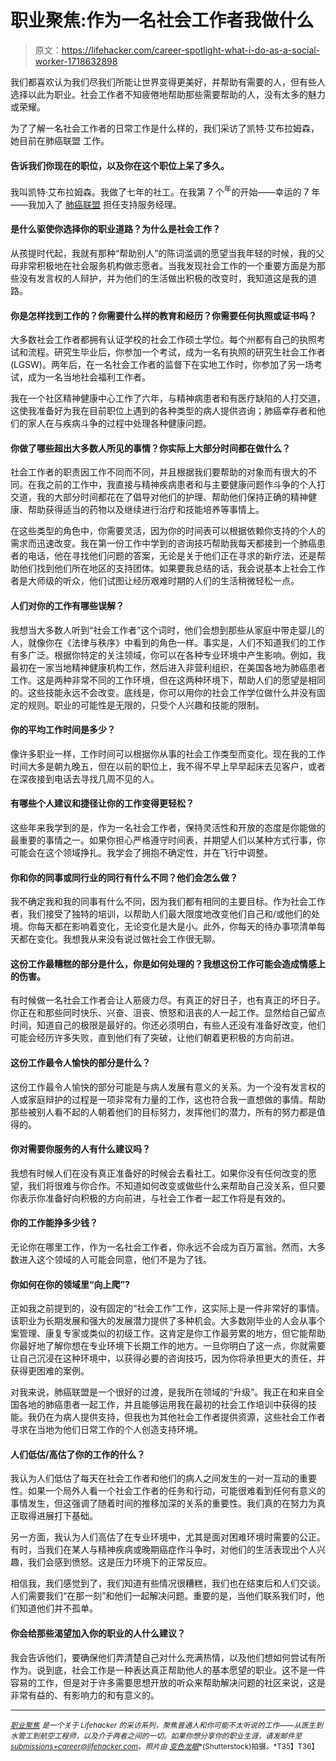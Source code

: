 # 职业聚焦:作为一名社会工作者我做什么

> 原文：<https://lifehacker.com/career-spotlight-what-i-do-as-a-social-worker-1718632898>

我们都喜欢认为我们尽我们所能让世界变得更美好，并帮助有需要的人，但有些人选择以此为职业。社会工作者不知疲倦地帮助那些需要帮助的人，没有太多的魅力或荣耀。



为了了解一名社会工作者的日常工作是什么样的，我们采访了凯特·艾布拉姆森，她目前在肺癌联盟 工作。

#### 告诉我们你现在的职位，以及你在这个职位上呆了多久。

我叫凯特·艾布拉姆森。我做了七年的社工。在我第 7 个<sup>年</sup>的开始——幸运的 7 年——我加入了 [肺癌联盟](http://lungcanceralliance.org/) 担任支持服务经理。

#### 是什么驱使你选择你的职业道路？为什么是社会工作？

从孩提时代起，我就有那种“帮助别人”的陈词滥调的愿望当我年轻的时候，我的父母非常积极地在社会服务机构做志愿者。当我发现社会工作的一个重要方面是为那些没有发言权的人辩护，并为他们的生活做出积极的改变时，我知道这是我的道路。

#### 你是怎样找到工作的？你需要什么样的教育和经历？你需要任何执照或证书吗？

大多数社会工作者都拥有认证学校的社会工作硕士学位。每个州都有自己的执照考试和流程。研究生毕业后，你参加一个考试，成为一名有执照的研究生社会工作者(LGSW)。两年后，在一名社会工作者的监督下在实地工作时，你参加了另一场考试，成为一名当地社会福利工作者。

我在一个社区精神健康中心工作了六年，与精神病患者和有医疗缺陷的人打交道，这使我准备好为我在目前职位上遇到的各种类型的病人提供咨询；肺癌幸存者和他们的家人在与疾病斗争的过程中处理各种健康问题。

#### 你做了哪些超出大多数人所见的事情？你实际上大部分时间都在做什么？

社会工作者的职责因工作不同而不同，并且根据我们要帮助的对象而有很大的不同。在我之前的工作中，我直接与精神疾病患者和与主要健康问题作斗争的个人打交道，我的大部分时间都花在了倡导对他们的护理、帮助他们保持正确的精神健康、帮助获得适当的药物以及继续进行治疗和技能培养等事情上。

在这些类型的角色中，你需要灵活，因为你的时间表可以根据依赖你支持的个人的需求而迅速改变。我在第一份工作中学到的咨询技巧帮助我每天都接到一个肺癌患者的电话，他在寻找他们问题的答案，无论是关于他们正在寻求的新疗法，还是帮助他们找到他们所在地区的支持团体。如果要我总结的话，我会说基本上社会工作者是大师级的听众，他们试图让经历艰难时期的人们的生活稍微轻松一点。

#### 人们对你的工作有哪些误解？

我想当大多数人听到“社会工作者”这个词时，他们会想到那些从家庭中带走婴儿的人，就像你在《法律与秩序》中看到的角色一样。事实是，人们不知道我们的工作有多广泛。根据你特定的关注领域，你可以在各种专业环境中产生影响。例如，我最初在一家当地精神健康机构工作，然后进入非营利组织，在美国各地为肺癌患者工作。这是两种非常不同的工作环境，但在这两种环境下，帮助人们的愿望是相同的。这些技能永远不会改变。底线是，你可以用你的社会工作学位做什么并没有固定的规则。职业的可能性是无限的，只受个人兴趣和技能的限制。

#### 你的平均工作时间是多少？

像许多职业一样，工作时间可以根据你从事的社会工作类型而变化。现在我的工作时间大多是朝九晚五，但在以前的职位上，我不得不早上早早起床去见客户，或者在深夜接到电话去寻找几周不见的人。

#### 有哪些个人建议和捷径让你的工作变得更轻松？

这些年来我学到的是，作为一名社会工作者，保持灵活性和开放的态度是你能做的最重要的事情之一。如果你担心严格遵守时间表，并期望人们以某种方式行事，你可能会在这个领域挣扎。我学会了拥抱不确定性，并在飞行中调整。

#### 你和你的同事或同行业的同行有什么不同？他们会怎么做？

我不确定我和我的同事有什么不同，因为我们都有相同的主要目标。作为社会工作者，我们接受了独特的培训，以帮助人们最大限度地改变他们自己和/或他们的处境。你每天都在影响着变化，无论变化是大是小。此外，你每天的待办事项清单每天都在变化。我想我从来没有说过做社会工作很无聊。

#### 这份工作最糟糕的部分是什么，你是如何处理的？我想这份工作可能会造成情感上的伤害。

有时候做一名社会工作者会让人筋疲力尽。有真正的好日子，也有真正的坏日子。你正在和那些同时快乐、兴奋、沮丧、愤怒和沮丧的人一起工作。显然给自己留点时间，知道自己的极限是最好的。你还必须明白，有些人还没有准备好改变，他们可能会经历许多失败，直到他们有了突破，让他们朝着更积极的方向前进。

#### 这份工作最令人愉快的部分是什么？

这份工作最令人愉快的部分可能是与病人发展有意义的关系。为一个没有发言权的人或家庭辩护的过程是一项非常有力量的工作，这也符合我一直想做的事情。帮助那些被别人看不起的人朝着他们的目标努力，发挥他们的潜力，所有的努力都是值得的。

#### 你对需要你服务的人有什么建议吗？

我想有时候人们在没有真正准备好的时候会去看社工。如果你没有任何改变的愿望，我们将很难与你合作。不知道如何改变或做些什么来帮助自己没关系，但只要你表示你准备好向积极的方向前进，与社会工作者一起工作将是有效的。

#### 你的工作能挣多少钱？

无论你在哪里工作，作为一名社会工作者，你永远不会成为百万富翁。然而，大多数进入这个领域的人可能会同意，他们不是为了钱。

#### 你如何在你的领域里“向上爬”?

正如我之前提到的，没有固定的“社会工作”工作，这实际上是一件非常好的事情。该职业为长期发展和强大的发展潜力提供了多种机会。大多数刚毕业的人会从事个案管理、康复专家或类似的初级工作。这肯定是你工作最劳累的地方，但它能帮助你最好地了解你想在专业环境下长期工作的地方。一旦你明白了这一点，你就需要让自己沉浸在这种环境中，以获得必要的咨询技巧，因为你将承担更大的责任，并获得更困难的案例。

对我来说，肺癌联盟是一个很好的过渡，是我所在领域的“升级”。我正在和来自全国各地的肺癌患者一起工作，并且能够运用我在最初的社会工作培训中获得的技能。我仍在为病人提供支持，但我也为其他社会工作者提供资源，这些社会工作者寻求在当地为他们日常工作的个人创造支持环境。

#### 人们低估/高估了你的工作的什么？

我认为人们低估了每天在社会工作者和他们的病人之间发生的一对一互动的重要性。如果一个局外人看一个社会工作者的任务和行动，可能很难看到任何有意义的事情发生，但这强调了随着时间的推移加深的关系的重要性。我们真的在努力为真正取得进展打下基础。

另一方面，我认为人们高估了在专业环境中，尤其是面对困难环境时需要的公正。有时，当我们在某人与精神疾病或晚期癌症作斗争时，对他们的生活表现出个人兴趣，我们会感到愤怒。这是压力环境下的正常反应。

相信我，我们感觉到了，我们知道有些情况很糟糕，我们也在结束后和人们交谈。人们需要我们“在那一刻”和他们一起解决问题。重要的是，当他们联系我们时，他们知道他们并不孤单。

#### 你会给那些渴望加入你的职业的人什么建议？

我会告诉他们，要确保他们弄清楚自己对什么充满热情，以及他们想如何尝试有所作为。说到底，社会工作是一种表达真正帮助他人的基本愿望的职业。这不是一件容易的工作，但是对于许多需要思想开放的听众来帮助解决问题的社区来说，这是非常有益的、有影响力的和有意义的。

* * *

[<small>*职业聚焦*</small>](http://lifehacker.com/tag/career-spotlight) <small>*是一个关于 Lifehacker 的采访系列，聚焦普通人和你可能不太听说的工作——从医生到水管工到航空工程师，以及介于两者之间的一切。如果你想分享你的职业生涯，请发邮件至*</small>[<small>*submissions+career@lifehacker.com*</small>](mailto:submissions+career@lifehacker.com)<small>*。照片由*</small> [<small>*变色龙眼*</small>](http://www.shutterstock.com/pic-162942518/stock-photo-social-worker-visit-sick-old-male-patient-in-hospital.html?src=uAkUCIh2vNwvZZiIosinLA-1-5)<small>*(Shutterstock)拍摄。*T35】T36】</small>